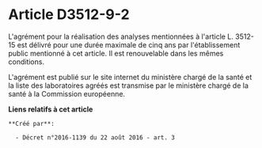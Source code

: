 # Article D3512-9-2

L'agrément pour la réalisation des analyses mentionnées à l'article L. 3512-15 est délivré pour une durée maximale de cinq
ans par l'établissement public mentionné à cet article. Il est renouvelable dans les mêmes conditions. 

L'agrément est publié sur le site internet du ministère chargé de la santé et la liste des laboratoires agréés est transmise
par le ministère chargé de la santé à la Commission européenne.

**Liens relatifs à cet article**

	**Créé par**:

	  - Décret n°2016-1139 du 22 août 2016 - art. 3

